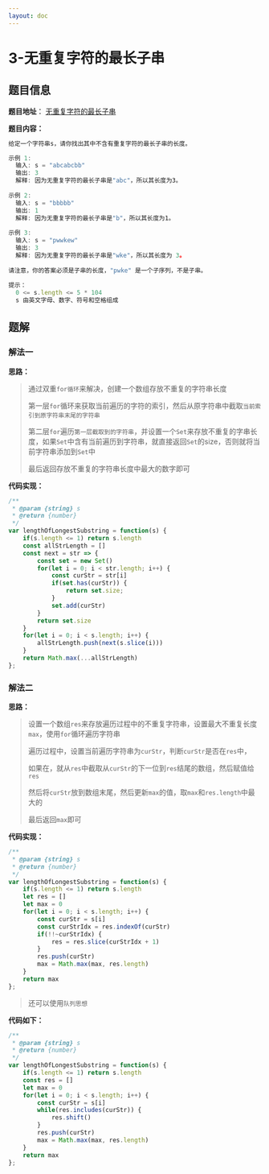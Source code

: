 ```yaml
---
layout: doc
---
```


# 3-无重复字符的最长子串

## 题目信息

**题目地址**： [无重复字符的最长子串](https://leetcode.cn/problems/longest-substring-without-repeating-characters/description/)

**题目内容：**

```javascript
给定一个字符串s，请你找出其中不含有重复字符的最长子串的长度。

示例 1:
  输入: s = "abcabcbb"
  输出: 3 
  解释: 因为无重复字符的最长子串是"abc"，所以其长度为3。
  
示例 2:
  输入: s = "bbbbb"
  输出: 1
  解释: 因为无重复字符的最长子串是"b"，所以其长度为1。
  
示例 3:
  输入: s = "pwwkew"
  输出: 3
  解释: 因为无重复字符的最长子串是"wke"，所以其长度为 3。
  
请注意，你的答案必须是子串的长度，"pwke" 是一个子序列，不是子串。
 
提示：
  0 <= s.length <= 5 * 104
  s 由英文字母、数字、符号和空格组成
```

## 题解

### 解法一

**思路：**

> 通过双重`for循环`来解决，创建一个数组存放不重复的字符串长度
> 
> 第一层`for`循环来获取当前遍历的字符的索引，然后从原字符串中截取`当前索引到原字符串末尾的字符串`
> 
> 第二层`for`遍历`第一层截取到的字符串`，并设置一个`Set`来存放不重复的字串长度，如果`Set`中含有当前遍历到字符串，就直接返回`Set`的size，否则就将当前字符串添加到`Set`中
> 
> 最后返回存放不重复的字符串长度中最大的数字即可

**代码实现：**

```javascript
/**
 * @param {string} s
 * @return {number}
 */
var lengthOfLongestSubstring = function(s) {
    if(s.length <= 1) return s.length
    const allStrLength = []
    const next = str => {
        const set = new Set()
        for(let i = 0; i < str.length; i++) {
            const curStr = str[i]
            if(set.has(curStr)) {
                return set.size;
            }
            set.add(curStr)
        }
        return set.size
    }
    for(let i = 0; i < s.length; i++) {
        allStrLength.push(next(s.slice(i)))
    }
    return Math.max(...allStrLength)
};
```


### 解法二

**思路：**

> 设置一个数组`res`来存放遍历过程中的不重复字符串，设置最大不重复长度`max`，使用`for`循环遍历字符串
> 
> 遍历过程中，设置当前遍历字符串为`curStr`，判断`curStr`是否在`res`中，
> 
> 如果在，就从`res`中截取从`curStr`的下一位到`res`结尾的数组，然后赋值给`res`
> 
> 然后将`curStr`放到数组末尾，然后更新`max`的值，取`max`和`res.length`中最大的
> 
> 最后返回`max`即可

**代码实现：**

```javascript
/**
 * @param {string} s
 * @return {number}
 */
var lengthOfLongestSubstring = function(s) {
    if(s.length <= 1) return s.length
    let res = []
    let max = 0
    for(let i = 0; i < s.length; i++) {
        const curStr = s[i]
        const curStrIdx = res.indexOf(curStr)
        if(!!~curStrIdx) {
            res = res.slice(curStrIdx + 1)
        }
        res.push(curStr)
        max = Math.max(max, res.length)
    }
    return max
};
```

> 还可以使用`队列思想`

**代码如下：**

```javascript
/**
 * @param {string} s
 * @return {number}
 */
var lengthOfLongestSubstring = function(s) {
    if(s.length <= 1) return s.length
    const res = []
    let max = 0
    for(let i = 0; i < s.length; i++) {
        const curStr = s[i]
        while(res.includes(curStr)) {
            res.shift()
        }
        res.push(curStr)
        max = Math.max(max, res.length)
    }
    return max
};
```
